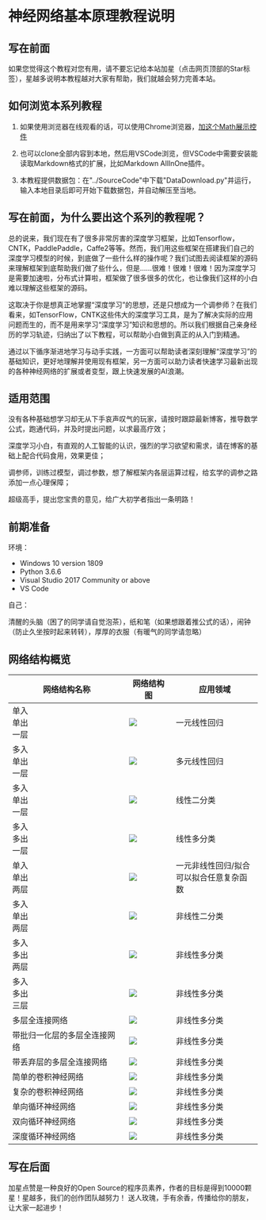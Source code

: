 ﻿<!--Copyright © Microsoft Corporation. All rights reserved.
  适用于[License](https://github.com/Microsoft/ai-edu/blob/master/LICENSE.md)版权许可-->

# 神经网络基本原理教程说明

## 写在前面

如果您觉得这个教程对您有用，请不要忘记给本站加星（点击网页顶部的Star标签），星越多说明本教程越对大家有帮助，我们就越会努力完善本站。

## 如何浏览本系列教程

1. 如果使用浏览器在线观看的话，可以使用Chrome浏览器，[加这个Math展示控件](https://chrome.google.com/webstore/detail/mathjax-plugin-for-github/ioemnmodlmafdkllaclgeombjnmnbima)

2. 也可以clone全部内容到本地，然后用VSCode浏览，但VSCode中需要安装能读取Markdown格式的扩展，比如Markdown AllInOne插件。

3. 本教程提供数据包：在"../SourceCode"中下载"DataDownload.py"并运行，输入本地目录后即可开始下载数据包，并自动解压至当地。

## 写在前面，为什么要出这个系列的教程呢？

总的说来，我们现在有了很多非常厉害的深度学习框架，比如Tensorflow，CNTK，PaddlePaddle，Caffe2等等。然而，我们用这些框架在搭建我们自己的深度学习模型的时候，到底做了一些什么样的操作呢？我们试图去阅读框架的源码来理解框架到底帮助我们做了些什么，但是……很难！很难！很难！因为深度学习是需要加速啦，分布式计算啦，框架做了很多很多的优化，也让像我们这样的小白难以理解这些框架的源码。

这取决于你是想真正地掌握“深度学习”的思想，还是只想成为一个调参师？在我们看来，如TensorFlow，CNTK这些伟大的深度学习工具，是为了解决实际的应用问题而生的，而不是用来学习“深度学习”知识和思想的。所以我们根据自己亲身经历的学习轨迹，归纳出了以下教程，可以帮助小白做到真正的从入门到精通。

通过以下循序渐进地学习与动手实践，一方面可以帮助读者深刻理解“深度学习”的基础知识，更好地理解并使用现有框架，另一方面可以助力读者快速学习最新出现的各种神经网络的扩展或者变型，跟上快速发展的AI浪潮。

## 适用范围
  
  没有各种基础想学习却无从下手哀声叹气的玩家，请按时跟踪最新博客，推导数学公式，跑通代码，并及时提出问题，以求最高疗效；

  深度学习小白，有直观的人工智能的认识，强烈的学习欲望和需求，请在博客的基础上配合代码食用，效果更佳；

  调参师，训练过模型，调过参数，想了解框架内各层运算过程，给玄学的调参之路添加一点心理保障；

  超级高手，提出您宝贵的意见，给广大初学者指出一条明路！

## 前期准备

  环境：
  
  - Windows 10 version 1809
  - Python 3.6.6
  - Visual Studio 2017 Community or above
  - VS Code
  
  自己：

  清醒的头脑（困了的同学请自觉泡茶），纸和笔（如果想跟着推公式的话），闹钟（防止久坐按时起来转转），厚厚的衣服（有暖气的同学请忽略）

## 网络结构概览

|网络结构名称|网络结构图|应用领域|
|---|----|----|
|单入<br>单出<br>一层|<img src="https://aiedugithub4a2.blob.core.windows.net/a2-imagesImages/4/Setup.png"/>|一元线性回归|
|多入<br>单出<br>一层|<img src="https://aiedugithub4a2.blob.core.windows.net/a2-imagesImages/5/setup.png"/>|多元线性回归|
|多入<br>单出<br>一层|<img src="https://aiedugithub4a2.blob.core.windows.net/a2-imagesImages/6/BinaryClassifierNN.png"/>|线性二分类<br>|
|多入<br>多出<br>一层|<img src="https://aiedugithub4a2.blob.core.windows.net/a2-imagesImages/7/MultipleClassifierNN.png"/>|线性多分类<br>|
|单入<br>单出<br>两层|<img src="https://aiedugithub4a2.blob.core.windows.net/a2-imagesImages/9/nn.png"/>|一元非线性回归/拟合<br>可以拟合任意复杂函数|
|多入<br>单出<br>两层|<img src="https://aiedugithub4a2.blob.core.windows.net/a2-imagesImages/10/xor_nn.png"/>|非线性二分类|
|多入<br>多出<br>两层|<img src="https://aiedugithub4a2.blob.core.windows.net/a2-imagesImages/11/nn.png"/>|非线性多分类|
|多入<br>多出<br>三层|<img src="https://aiedugithub4a2.blob.core.windows.net/a2-imagesImages/12/nn3.png"/>|非线性多分类|
|多层全连接网络|<img src="https://aiedugithub4a2.blob.core.windows.net/a2-imagesImages/14/mnist_net.png"/>|非线性多分类|
|带批归一化层的多层全连接网络|<img src="https://aiedugithub4a2.blob.core.windows.net/a2-imagesImages/15/bn_mnist.png"/>|非线性多分类|
|带丢弃层的多层全连接网络|<img src="https://aiedugithub4a2.blob.core.windows.net/a2-imagesImages/16/dropout_net.png"/>|非线性多分类|
|简单的卷积神经网络|<img src="https://aiedugithub4a2.blob.core.windows.net/a2-imagesImages/17/conv_net.png"/>|非线性多分类|
|复杂的卷积神经网络|<img src="https://aiedugithub4a2.blob.core.windows.net/a2-imagesImages/18/mnist_net.png"/>|非线性多分类|
|单向循环神经网络|<img src="https://aiedugithub4a2.blob.core.windows.net/a2-imagesImages/19/bptt_simple.png"/>|非线性多分类|
|双向循环神经网络|<img src="https://aiedugithub4a2.blob.core.windows.net/a2-imagesImages/19/bi_rnn_net_right.png"/>|非线性多分类|
|深度循环神经网络|<img src="https://aiedugithub4a2.blob.core.windows.net/a2-imagesImages/19/deep_rnn_net.png"/>|非线性多分类|

## 写在后面

加星点赞是一种良好的Open Source的程序员素养，作者的目标是得到10000颗星！星越多，我们的创作团队越努力！
送人玫瑰，手有余香，传播给你的朋友，让大家一起进步！
